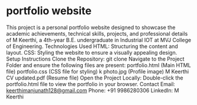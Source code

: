 # portfolio website
This project is a personal portfolio website designed to showcase the academic achievements, technical skills, projects, and professional details of M Keerthi, a 4th-year B.E. undergraduate in Industrial IOT at MVJ College of Engineering.
Technologies Used
HTML: Structuring the content and layout.
CSS: Styling the website to ensure a visually appealing design.
Setup Instructions
Clone the Repository:
git clone <repository-url>
Navigate to the Project Folder and ensure the following files are present:
portfolio.html (Main HTML file)
portfolio.css (CSS file for styling)
k photo.jpg (Profile image)
M Keerthi CV updated.pdf (Resume file)
Open the Project Locally:
Double-click the portfolio.html file to view the portfolio in your browser.
Contact
Email: keerthimanjunath128@gmail.com 
Phone: +91 9986280306
LinkedIn: M Keerthi